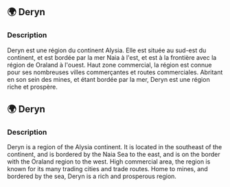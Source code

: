 ## 🌍 Deryn

### Description

Deryn est une région du continent Alysia. Elle est située au sud-est du continent, et est bordée par la mer Naia à l'est, et est à la frontière avec la région de Oraland à l'ouest. Haut zone commercial, la région est connue pour ses nombreuses villes commerçantes et routes commerciales. Abritant en son sein des mines, et étant bordée par la mer, Deryn est une région riche et prospère.

## 🌍 Deryn

### Description

Deryn is a region of the Alysia continent. It is located in the southeast of the continent, and is bordered by the Naia Sea to the east, and is on the border with the Oraland region to the west. High commercial area, the region is known for its many trading cities and trade routes. Home to mines, and bordered by the sea, Deryn is a rich and prosperous region.
